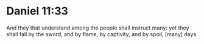 # Daniel 11:33

And they that understand among the people shall instruct many: yet they shall fall by the sword, and by flame, by captivity, and by spoil, [many] days.